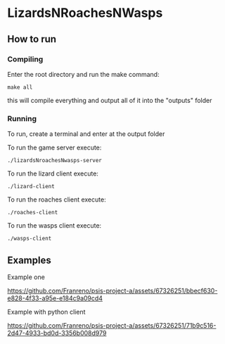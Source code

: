# LizardsNRoachesNWasps

## How to run

### Compiling

Enter the root directory and run the make command:

```
make all
```

this will compile everything and output all of it into the "outputs" folder

### Running

To run, create a terminal and enter at the output folder

To run the game server execute:

```
./lizardsNroachesNwasps-server
```

To run the lizard client execute:

```
./lizard-client
```

To run the roaches client execute:

```
./roaches-client
```

To run the wasps client execute:

```
./wasps-client
```


## Examples

Example one

https://github.com/Franreno/psis-project-a/assets/67326251/bbecf630-e828-4f33-a95e-e184c9a09cd4


Example with python client

https://github.com/Franreno/psis-project-a/assets/67326251/71b9c516-2d47-4933-bd0d-3356b008d979






